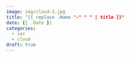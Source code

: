 ```yaml
---
image: img/cloud-2.jpg
title: "{{ replace .Name "-" " " | title }}"
date: {{ .Date }}
categories:
  - iac
  - cloud
draft: true
---
```


